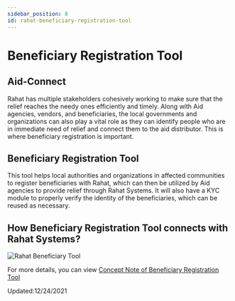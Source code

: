 ```yaml
---
sidebar_position: 8
id: rahat-beneficiary-registration-tool
---
```


# Beneficiary Registration Tool

## Aid-Connect

Rahat has multiple stakeholders cohesively working to make sure that the relief reaches the needy ones efficiently and timely. Along with Aid agencies, vendors, and beneficiaries, the local governments and organizations can also play a vital role as they can identify people who are in immediate need of relief and connect them to the aid distributor. This is where beneficiary registration is important.

## Beneficiary Registration Tool

This tool helps local authorities and organizations in affected communities to register beneficiaries with Rahat, which can then be utilized by Aid agencies to provide relief through Rahat Systems. It will also have a KYC module to properly verify the identity of the beneficiaries, which can be reused as necessary.

## How Beneficiary Registration Tool connects with Rahat Systems?

![Rahat Beneficiary Tool](https://pbs.twimg.com/media/EjO29xNUcAA-Seh?format=jpg&name=large)

For more details, you can view [Concept Note of Beneficiary Registration Tool](https://docs.rahat.io/docs/next/rahat-beneficiary-registration-tool) 

Updated:12/24/2021

